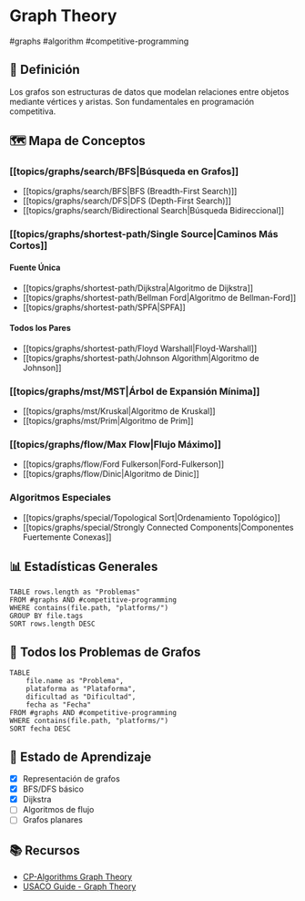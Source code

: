 # Graph Theory

#graphs #algorithm #competitive-programming

## 🎯 Definición
Los grafos son estructuras de datos que modelan relaciones entre objetos mediante vértices y aristas. Son fundamentales en programación competitiva.

## 🗺️ Mapa de Conceptos

### [[topics/graphs/search/BFS|Búsqueda en Grafos]]
- [[topics/graphs/search/BFS|BFS (Breadth-First Search)]]
- [[topics/graphs/search/DFS|DFS (Depth-First Search)]]
- [[topics/graphs/search/Bidirectional Search|Búsqueda Bidireccional]]

### [[topics/graphs/shortest-path/Single Source|Caminos Más Cortos]]
#### Fuente Única
- [[topics/graphs/shortest-path/Dijkstra|Algoritmo de Dijkstra]]
- [[topics/graphs/shortest-path/Bellman Ford|Algoritmo de Bellman-Ford]]
- [[topics/graphs/shortest-path/SPFA|SPFA]]

#### Todos los Pares
- [[topics/graphs/shortest-path/Floyd Warshall|Floyd-Warshall]]
- [[topics/graphs/shortest-path/Johnson Algorithm|Algoritmo de Johnson]]

### [[topics/graphs/mst/MST|Árbol de Expansión Mínima]]
- [[topics/graphs/mst/Kruskal|Algoritmo de Kruskal]]
- [[topics/graphs/mst/Prim|Algoritmo de Prim]]

### [[topics/graphs/flow/Max Flow|Flujo Máximo]]
- [[topics/graphs/flow/Ford Fulkerson|Ford-Fulkerson]]
- [[topics/graphs/flow/Dinic|Algoritmo de Dinic]]

### Algoritmos Especiales
- [[topics/graphs/special/Topological Sort|Ordenamiento Topológico]]
- [[topics/graphs/special/Strongly Connected Components|Componentes Fuertemente Conexas]]

## 📊 Estadísticas Generales
```dataview
TABLE rows.length as "Problemas"
FROM #graphs AND #competitive-programming 
WHERE contains(file.path, "platforms/")
GROUP BY file.tags
SORT rows.length DESC
```

## 🧠 Todos los Problemas de Grafos
```dataview
TABLE 
    file.name as "Problema",
    plataforma as "Plataforma", 
    dificultad as "Dificultad",
    fecha as "Fecha"
FROM #graphs AND #competitive-programming 
WHERE contains(file.path, "platforms/")
SORT fecha DESC
```

## 🎯 Estado de Aprendizaje
- [x] Representación de grafos
- [x] BFS/DFS básico
- [x] Dijkstra
- [ ] Algoritmos de flujo
- [ ] Grafos planares

## 📚 Recursos
- [CP-Algorithms Graph Theory](https://cp-algorithms.com/graph/)
- [USACO Guide - Graph Theory](https://usaco.guide/gold/shortest-paths/)